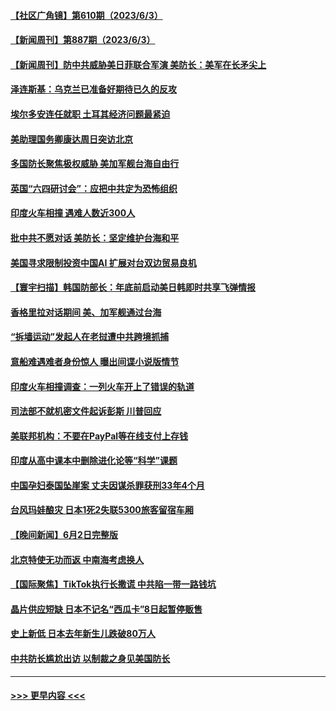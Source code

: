 #### [【社区广角镜】第610期（2023/6/3）](../pages/prog202/a103725399.md?t=06040943) 
#### [【新闻周刊】第887期（2023/6/3）](../pages/prog202/a103725393.md?t=06040943) 
#### [【新闻周刊】防中共威胁美日菲联合军演 美防长：美军在长矛尖上](../pages/prog202/a103725384.md?t=06040943) 
#### [泽连斯基：乌克兰已准备好期待已久的反攻](../pages/prog202/a103725311.md?t=06040943) 
#### [埃尔多安连任就职 土耳其经济问题最紧迫](../pages/prog202/a103725310.md?t=06040943) 
#### [美助理国务卿康达周日突访北京](../pages/prog202/a103725307.md?t=06040943) 
#### [多国防长聚焦极权威胁 美加军舰台海自由行](../pages/prog202/a103725309.md?t=06040943) 
#### [英国“六四研讨会”：应把中共定为恐怖组织](../pages/prog202/a103725224.md?t=06040943) 
#### [印度火车相撞 遇难人数近300人](../pages/prog202/a103725220.md?t=06040943) 
#### [批中共不愿对话 美防长：坚定维护台海和平](../pages/prog202/a103725221.md?t=06040943) 
#### [美国寻求限制投资中国AI 扩展对台双边贸易良机](../pages/prog202/a103725228.md?t=06040943) 
#### [【寰宇扫描】韩国防部长：年底前启动美日韩即时共享飞弹情报](../pages/prog202/a103725219.md?t=06040943) 
#### [香格里拉对话期间 美、加军舰通过台海](../pages/prog202/a103725217.md?t=06040943) 
#### [“拆墙运动”发起人在老挝遭中共跨境抓捕](../pages/prog202/a103725212.md?t=06040943) 
#### [意船难遇难者身份惊人 曝出间谍小说版情节](../pages/prog202/a103725183.md?t=06040943) 
#### [印度火车相撞调查：一列火车开上了错误的轨道](../pages/prog202/a103725128.md?t=06040943) 
#### [司法部不就机密文件起诉彭斯 川普回应](../pages/prog202/a103725089.md?t=06040943) 
#### [美联邦机构：不要在PayPal等在线支付上存钱](../pages/prog202/a103725096.md?t=06040943) 
#### [印度从高中课本中删除进化论等“科学”课题](../pages/prog202/a103725092.md?t=06040943) 
#### [中国孕妇泰国坠崖案 丈夫因谋杀罪获刑33年4个月](../pages/prog202/a103725049.md?t=06040943) 
#### [台风玛娃酿灾 日本1死2失联5300旅客留宿车厢](../pages/prog202/a103725030.md?t=06040943) 
#### [【晚间新闻】6月2日完整版](../pages/prog202/a103724917.md?t=06040943) 
#### [北京特使无功而返 中南海考虑换人](../pages/prog202/a103724979.md?t=06040943) 
#### [【国际聚焦】TikTok执行长撒谎 中共陷一带一路钱坑](../pages/prog202/a103724920.md?t=06040943) 
#### [晶片供应短缺 日本不记名“西瓜卡”8日起暂停贩售](../pages/prog202/a103724994.md?t=06040943) 
#### [史上新低 日本去年新生儿跌破80万人](../pages/prog202/a103724961.md?t=06040943) 
#### [中共防长尴尬出访 以制裁之身见美国防长](../pages/prog202/a103724870.md?t=06040943) 

----
#### [ >>> 更早内容 <<< ](../indexes/prog202-earlier.md)
